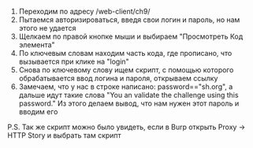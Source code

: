 1) Переходим по адресу /web-client/ch9/
2) Пытаемся авторизироваться, введя свои логин и пароль, но нам этого не удается
3) Щелкаем по правой кнопке мыши и выбираем "Просмотреть Код элемента"
4) По ключевым словам находим часть кода, где прописано, что вызывается при клике на "login"
5) Снова по ключевому слову ищем скрипт, с помощью которого обрабатывается ввод логина и пароля, открываем ссылку
6) Замечаем, что у нас в строке написано: password=="sh.org", а дальше идут такие слова "You an validate the challenge using this password."
  Из этого делаем вывод, что нам нужен этот пароль и вводим его

P.S. Так же скрипт можно было увидеть, если в Burp открыть Proxy -> HTTP Story и выбрать там скрипт
